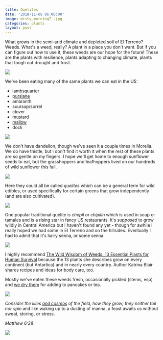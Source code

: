 ```yaml
---
title: Quelites
date: '2018-11-08 06:00:00'
image: misty_morning7_.jpg
categories: plants
layout: post
---
```


What grows in the semi-arid climate and depleted soil of El Terreno? Weeds. What's a weed, really? A plant in a place you don't want. But if you can figure out how to use it, these weeds are our hope for the future! These are the plants with resilience, plants adapting to changing climate, plants that tough out drought and frost.

[![](/images/mallow_.jpg)](/images/mallow.jpg)

We've been eating many of the same plants we can eat in the US:

* lambsquarter
* [purslane](http://reverdecer.annalisagross.com/4000/2018/10/14/might-as-well-eat-the-succulents/)
* amaranth
* soursop/sorrel
* clover
* mustard
* [mallow](http://reverdecer.annalisagross.com/2018/08/29/chocolate-mallow-ice-cream/)
* dock

[![](/images/clover_.jpg)](/images/clover.jpg)

We don't have dandelion, though we've seen it a couple times in Morelia. We do have thistle, but I don't find it worth it when the rest of these plants are so gentle on my fingers. I hope we'll get home to enough sunflower seeds to eat, but the grasshoppers and leafhoppers lived on our hundreds of wild sunflower this fall.

[![](/images/milpa_.jpg)](/images/milpa.jpg)

Here they could all be called *quelites* which can be a general term for wild edibles, or used specifically for certain greens that grow independently (and are also cultivated). 

[![](/images/wild_greens_.jpg)](/images/wild_greens.jpg)

One popular traditional quelite is *chepil* or *chipilin* which is used in soup or tamales and is a rising star in fancy US restaurants. It's *supposed* to grow wildly in Central America but I haven't found any yet - though for awhile I really hoped we had some in El Terreno and on the hillsides. Eventually I had to admit that it's hairy senna, or some senna.

[![](/images/senna_.jpg)](/images/senna.jpg)


I highly recommend [The Wild Wisdom of Weeds: 13 Essential Plants for Human Survival](https://www.amazon.com/gp/product/B00NP9LHF0/ref=as_li_tl?ie=UTF8&tag=annalisa144-20&camp=1789&creative=9325&linkCode=as2&creativeASIN=B00NP9LHF0&linkId=a84e368eed1c8171364d7c09a3e1f3c2) because the 13 plants she describes grow on every continent (but Antartica) and in nearly every country. Author Katrina Blair shares recipes and ideas for body care, too.

Mostly we've eaten these weeds fresh, occasionally pickled (stems, esp) and [we dry them](https://reverdecer.annalisagross.com/2018/10/02/solar-dehydrator-2nd-attempt/) for adding to pancakes or tea.

[![](/images/waiting_to_dry_.jpg)](/images/waiting_to_dry.jpg)

*Consider the lilies [and cosmos](https://reverdecer.annalisagross.com/2018/09/21/cosmos/) of the field, how they grow; they neither toil nor spin* and like waking up to a dusting of manna, a feast awaits us without sweat, storing, or stress.

*Matthew 6:28*

[![](/images/cosmos_.jpg)](/images/cosmos.jpg)